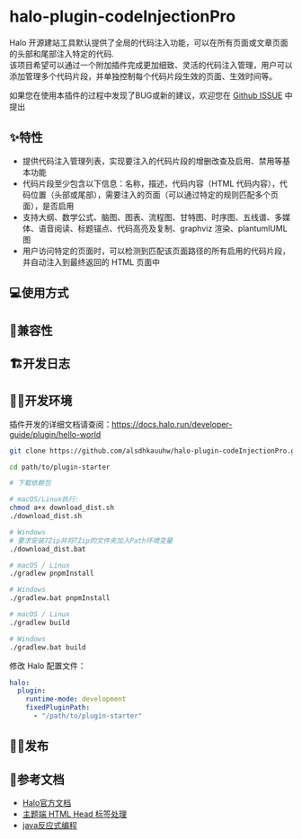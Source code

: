 # halo-plugin-codeInjectionPro

Halo 开源建站工具默认提供了全局的代码注入功能，可以在所有页面或文章页面的头部和尾部注入特定的代码.  
该项目希望可以通过一个附加插件完成更加细致、灵活的代码注入管理，用户可以添加管理多个代码片段，并单独控制每个代码片段生效的页面、生效时间等。

如果您在使用本插件的过程中发现了BUG或新的建议，欢迎您在 [Github ISSUE](https://github.com/alsdhkauuhw/halo-plugin-codeInjectionPro/issues/new) 中提出

## ✨特性

- 提供代码注入管理列表，实现要注入的代码片段的增删改查及启用、禁用等基本功能
- 代码片段至少包含以下信息：名称，描述，代码内容（HTML 代码内容），代码位置（头部或尾部），需要注入的页面（可以通过特定的规则匹配多个页面），是否启用
- 支持大纲、数学公式、脑图、图表、流程图、甘特图、时序图、五线谱、多媒体、语音阅读、标题锚点、代码高亮及复制、graphviz 渲染、plantumlUML图
- 用户访问特定的页面时，可以检测到匹配该页面路径的所有启用的代码片段，并自动注入到最终返回的 HTML 页面中

## 💻使用方式

## 🤖兼容性

## 🏗开发日志

## 🧑‍💻开发环境

插件开发的详细文档请查阅：<https://docs.halo.run/developer-guide/plugin/hello-world>

```bash
git clone https://github.com/alsdhkauuhw/halo-plugin-codeInjectionPro.git
```

```bash
cd path/to/plugin-starter
```

```bash
# 下载依赖包

# macOS/Linux执行:
chmod a+x download_dist.sh
./download_dist.sh

# Windows
# 要求安装7Zip并将7Zip的文件夹加入Path环境变量
./download_dist.bat
```



```bash
# macOS / Linux
./gradlew pnpmInstall

# Windows
./gradlew.bat pnpmInstall
```

```bash
# macOS / Linux
./gradlew build

# Windows
./gradlew.bat build
```

修改 Halo 配置文件：

```yaml
halo:
  plugin:
    runtime-mode: development
    fixedPluginPath:
      - "/path/to/plugin-starter"
```

## 🧑‍💼发布

## 📄参考文档

- [Halo官方文档](https://docs.halo.run)
- [主题端 HTML Head 标签处理](https://docs.halo.run/developer-guide/plugin/api-reference/server/extension-points/template-head-processor/)
- [java反应式编程](https://projectreactor.io/docs/core/release/reference/#intro-reactive)
